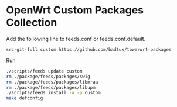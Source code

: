 # OpenWrt Custom Packages Collection

Add the following line to feeds.conf or feeds.conf.default.

```
src-git-full custom https://github.com/badtux/towerwrt-packages
```

Run

```sh
./scripts/feeds update custom
rm ./package/feeds/packages/swig
rm ./package/feeds/packages/libmraa
rm ./package/feeds/packages/libupm
./scripts/feeds install -a -p custom
make defconfig
```
